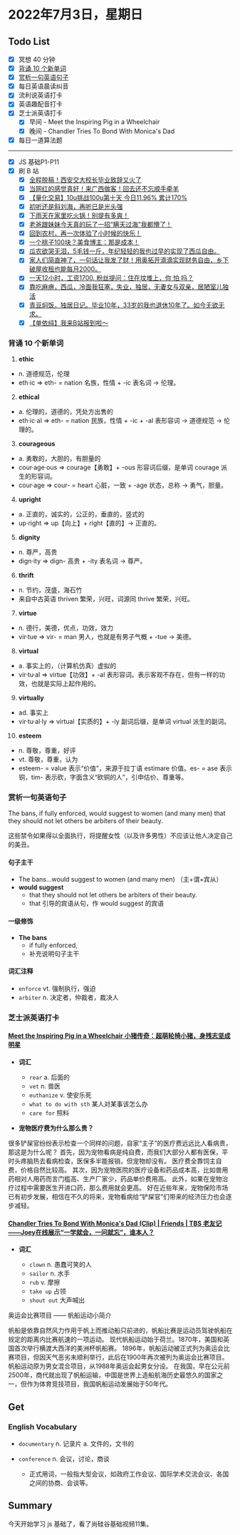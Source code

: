# 2022年7月3日，星期日

## Todo List

- [x] 冥想 40 分钟
- [x] [背诵 10 个新单词](#背诵-10-个新单词)
- [x] [赏析一句英语句子](#赏析一句英语句子)
- [x] 每日英语晨读纠音
- [x] 流利说英语打卡
- [x] 英语趣配音打卡
- [x] 芝士派英语打卡
  - [x] 早间 - Meet the Inspiring Pig in a Wheelchair
  - [x] 晚间 - Chandler Tries To Bond With Monica's Dad
- [x] 每日一道算法题
--------
- [x] JS 基础P1-P11
- [x] 刷 B 站
  - [x] [全程脱稿！西安交大校长毕业致辞又火了](https://b23.tv/8Cfn2V8)
  - [x] [当网红的感觉真好！来广西做客！回去还不忘顺手牵羊](https://b23.tv/bRgOCxG)
  - [x] [【量化交易】10u挑战100u第十天 今日11.96%   累计170%](https://b23.tv/UlKp0U8)
  - [x] [初听还是斜刘海，再听已是光头强](https://b23.tv/XKnExAy)
  - [x] [下雨天在家里吃火锅！别提有多爽！](https://b23.tv/dhB5tSf)
  - [x] [老爸跟妹妹今天真的玩了一招“瞒天过海”我都懵了！](https://b23.tv/iikaaWR)
  - [x] [回到农村，再一次体验了小时候的快乐！](https://b23.tv/ooapJB7)
  - [x] [一个桃子100块？美食博主：那是成本！](https://b23.tv/9oNOzpr)
  - [x] [瓜农欲哭无泪，5毛钱一斤，年纪轻轻的我也过早的实现了西瓜自由。](https://b23.tv/WCmjZa7)
  - [x] [家人们简直神了，一句话让我发了财！用奥拓开滴滴实现财务自由，乡下破屋收租也能每月2000。](https://b23.tv/xzAQRf4)
  - [x] [一天12小时，工资1700.  粉丝提问：住在坟堆上，你 怕 吗？](https://b23.tv/wOl00hL)
  - [x] [靠吃麻痹，西瓜，冷面我狂塞，失业，独居，无妻女与双亲，居陋室儿独活](https://b23.tv/yDGNm0U)
  - [x] [青豆焖饭，独居日记。毕业10年，33岁的我也退休10年了。如今无欲无求。](https://b23.tv/vVUEmtU)
  - [x] [【单依纯】我来B站报到啦～](https://b23.tv/jmmrdHU)

### 背诵 10 个新单词

1. **ethic**
  - n. 道德规范，伦理
  - eth·ic => eth- = nation 名族，性情 + -ic 表名词 → 伦理。

2. **ethical**
  - a. 伦理的，道德的，凭处方出售的
  - eth·ic·al => eth- = nation 民族，性情 + -ic + -al 表形容词 → 道德规范 → 伦理的。

3. **courageous**
  - a. 勇敢的，大胆的，有胆量的
  - cour·age·ous => courage【勇敢】+ -ous 形容词后缀，是单词 courage 派生的形容词。
  - cour·age => cour- = heart 心脏，一致 + -age 状态，总称 → 勇气，胆量。

4. **upright**
  - a. 正直的，诚实的，公正的，垂直的，竖式的
  - up·right => up【向上】+ right【直的】→ 正直的。

5. **dignity**
  - n. 尊严，高贵
  - dign·ity => dign- 高贵 + -ity 表名词 → 尊严。

6. **thrift**
  - n. 节约，茂盛，海石竹
  - 来自中古英语 thriven 繁荣，兴旺，词源同 thrive 繁荣，兴旺。

7. **virtue**
  - n. 德行，美德，优点，功效，效力
  - vir·tue => vir- = man 男人，也就是有男子气概 + -tue → 美德。

8. **virtual**
  - a. 事实上的，（计算机仿真）虚拟的
  - vir·tu·al => virtue【功效】+ -al 表形容词。表示客观不存在，但有一样的功效，也就是实际上起作用的。

9. **virtually**
  - ad. 事实上
  - vir·tu·al·ly => virtual【实质的】+ -ly 副词后缀，是单词 virtual 派生的副词。

10. **esteem**
  - n. 尊敬，尊重，好评
  - vt. 尊敬，尊重，认为
  - esteem- = value 表示“价值”，来源于拉丁语 estimare 价值。es- = ase 表示铜，tim- 表示砍，字面含义“砍铜的人”，引申估价、尊重等。

### 赏析一句英语句子

The bans, if fully enforced, would suggest to women (and many men) that they should not let others be arbiters of their beauty.

这些禁令如果得以全面执行，将提醒女性（以及许多男性）不应该让他人决定自己的美丑。

#### 句子主干

- The bans...would suggest to women (and many men) （主+谓+宾从）
- **would suggest**
  - that they should not let others be arbiters of their beauty.
  - that 引导的宾语从句，作 would suggest 的宾语

#### 一级修饰

- **The bans**
  - if fully enforced,
  - 补充说明句子主干

#### 词汇注释

- `enforce` vt. 强制执行，强迫
- `arbiter` n. 决定者，仲裁者，裁决人

### 芝士派英语打卡

#### [Meet the Inspiring Pig in a Wheelchair 小猪传奇：超萌轮椅小猪，身残志坚成明星](https://reading.baicizhan.com/h5/listen-movie.html?id=775&wxapp=mint_danni_ear#/home)

- **词汇**

  - `rear` a. 后面的
  - `vet` n. 兽医
  - `euthanize` v. 使安乐死
  - `what to do with sth` 某人对某事该怎么办
  - `care for` 照料

- **宠物医疗费为什么那么贵？**

很多铲屎官纷纷表示检查一个同样的问题，自家“主子”的医疗费远远比人看病贵，那这是为什么呢？
首先，因为宠物看病是纯自费，而我们大部分人都有医保，平时头疼脑热去看病检查，医保多半能报销，但宠物却没有。
医疗费全靠饲主自费，价格自然比较高。
其次，因为宠物医院的医疗设备和药品成本高，比如兽用药相对人用药而言门槛高、生产厂家少，药品单价费用高。
此外，如果在宠物治疗过程中需要医生开进口药，那么费用就会更高。
好在近些年来，宠物保险市场已有初步发展，相信在不久的将来，宠物看病给“铲屎官”们带来的经济压力也会逐步减轻。

#### [Chandler Tries To Bond With Monica's Dad (Clip) | Friends | TBS 老友记——Joey在线展示“一学就会，一问就忘”，谁本人？](http://reading.baicizhan.com/h5/listen-movie.html?id=776&wxapp=mint_danni_ear#/home)

- **词汇**

  - `clown` n. 愚蠢可笑的人
  - `sailor` n. 水手
  - `rub` v. 摩擦
  - `take up` 占领
  - `shout out` 大声喊出

奥运会比赛项目 —— 帆船运动小简介

帆船是依靠自然风力作用于帆上而推动船只前进的，帆船比赛是运动员驾驶帆船在规定的距离内比赛航速的一项运动。
现代帆船运动始于荷兰。1870年，美国和英国首次举行横渡大西洋的美洲杯帆船赛。
1896年，帆船运动被正式列为奥运会比赛项目，但因天气恶劣未顺利举行，此后在1900年再次被列为奥运会比赛项目。
帆船运动原为男女混合项目，从1988年奥运会起男女分设。
在我国，早在公元前2500年，商代就出现了帆船运输，中国是世界上造船航海历史最悠久的国家之一，但作为体育竞技项目，我国帆船运动发展始于50年代。

## Get

### English Vocabulary

- `documentary` n. 记录片 a. 文件的，文书的

- `conference` n. 会议，讨论，商谈
  - 正式用词，一般指大型会议，如政府工作会议、国际学术交流会议、各国之间的协商、会谈等。 

## Summary

今天开始学习 js 基础了，看了尚硅谷基础视频11集。
